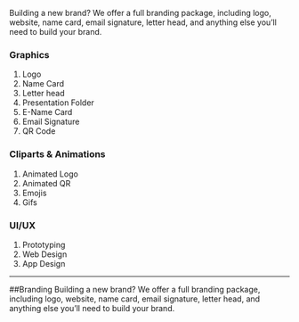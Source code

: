 Building a new brand? We offer a full branding package, including logo, website, name card, email signature, letter head, and anything else you’ll need to build your brand.

### Graphics
1. Logo
1. Name Card
1. Letter head
1. Presentation Folder
1. E-Name Card
1. Email Signature
1. QR Code

### Cliparts & Animations
1. Animated Logo
1. Animated QR
1. Emojis
1. Gifs

### UI/UX
1. Prototyping
1. Web Design
1. App Design

---

##Branding
Building a new brand? We offer a full branding package, including logo, website, name card, email signature, letter head, and anything else you’ll need to build your brand.


